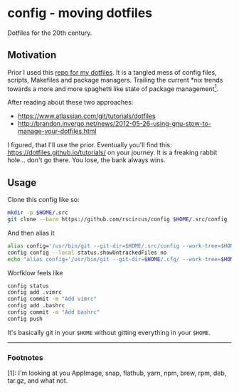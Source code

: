 # config - moving dotfiles

Dotfiles for the 20th century.

## Motivation

Prior I used this [repo for my dotfiles](https://github.com/rscircus/dotfiles). It is a tangled mess of config files, scripts, Makefiles and package managers. Trailing the current \*nix trends towards a more and more spaghetti like state of package management[<sup id="fn1">1</sup>](#fn1).

After reading about these two approaches:

- https://www.atlassian.com/git/tutorials/dotfiles
- http://brandon.invergo.net/news/2012-05-26-using-gnu-stow-to-manage-your-dotfiles.html

I figured, that I'll use the prior. Eventually you'll find this: https://dotfiles.github.io/tutorials/ on your journey. It is a freaking rabbit hole... don't go there. You lose, the bank always wins.

## Usage

Clone this config like so:

```bash
mkdir -p $HOME/.src
git clone --bare https://github.com/rscircus/config $HOME/.src/config
```
And then alias it

```bash
alias config='/usr/bin/git --git-dir=$HOME/.src/config --work-tree=$HOME'
config config --local status.showUntrackedFiles no
echo "alias config='/usr/bin/git --git-dir=$HOME/.cfg/ --work-tree=$HOME'" >> $HOME/.bashrc
```

Worfklow feels like
```bash
config status
config add .vimrc
config commit -m "Add vimrc"
config add .bashrc
config commit -m "Add bashrc"
config push
```

It's basically git in your `$HOME` without gitting everything in your `$HOME`.

* * *

### Footnotes

[<a name="fn1">1</a>]: I'm looking at you AppImage, snap, flathub, yarn, npm, brew, rpm, deb, tar.gz, and what not.

